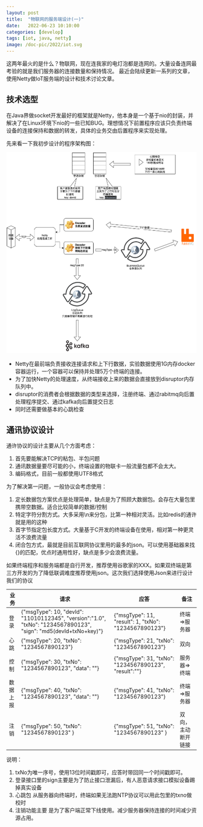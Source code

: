 ```yaml
---
layout: post
title:  "物联网的服务端设计(一)"
date:   2022-06-23 10:10:00
categories: [develop]
tags: [iot, java, netty]
image: /doc-pic/2022/iot.svg
---
```

这两年最火的是什么？物联网，现在连我家的电灯泡都是连网的。大量设备连网最考验的就是我们服务器的连接数量和保持情况。
最近会陆续更新一系列的文章，使用Netty做IoT服务端的设计和技术讨论文章。

## 技术选型

在Java界做socket开发最好的框架就是Netty，他本身是一个基于nio的封装，并解决了在Linux环境下nio的一些已知BUG。理想情况下前置程序应该只负责终端设备的连接保持和数据的转发，具体的业务交由后置程序来实现处理。

先来看一下我初步设计的程序架构图：

![box-server.png](/doc-pic/2022/box-server.png)

* Netty在最前端负责接收连接请求和上下行数据，实验数据使用1G内存docker容器运行，一个容器可以保持并处理5万个终端的连接。
* 为了加快Netty的处理速度，从终端接收上来的数据会直接放到disruptor内存队列中。
* disruptor的消费者会根据数据的类型来选择，注册终端、通过rabitmq向后置处理程序提交、通过kafka向后置提交日志
* 同时还需要做基本的心跳检查

## 通讯协议设计

通许协议的设计主要从几个方面考虑：

1. 首先要能解决TCP的粘包、半包问题
2. 通讯数据量要尽可能的小，终端设置的物联卡一般流量包都不会太大。
3. 编码格式，目前一般都使用UTF8格式

为了解决第一问题，一般协议会考虑使用：
1. 定长数据包方案优点是处理简单，缺点是为了照顾大数据包。会存在大量包里携带空数据。适合比较简单的数据/控制
2. 特定字符分割方式。大多采用\n来分包，比第一种相对灵活。比如redis的通许就是用的这种
3. 首字节指定包长度方式。大量基于C开发的终端设备在使用，相对第一种更灵活不浪费流量
4. 闭合包方式，最就是目前互联网协议里用的最多的json。可以使用基础器来找{}的匹配，优点时通用性好，缺点是多少会浪费流量。

如果终端程序和服务端都是自行开发，推荐使用谷歌家的XXX。如果双终端是第三方开发的为了降低联调难度推荐使用json。这次我们选择使用Json来进行设计我们的协议

| 业务    | 请求  |  应答  |  备注  |
|  ----  | ----  | ---- |  ---- |
| 登录  | {"msgType": 10, "devId": "11010112345", "version":"1.0", "txNo": "1234567890123", "sign": "md5(devId+txNo+key)"} | {"msgType": 11, "result": 1, "txNo": "1234567890123"}  | 终端=>服务器
| 心跳  | {"msgType": 20, "txNo": "1234567890123"} | {"msgType": 21, "txNo": "1234567890123"} | 双向
| 控制 | {"msgType": 30, "txNo": "1234567890123", "data": ""} | {"msgType": 31, "txNo": "1234567890123", "result":""} | 服务器=>终端
| 数据上报 | {"msgType": 40, "txNo": "1234567890123", "data": ""} | {"msgType": 41, "txNo": "1234567890123"} | 终端=>服务器
| 注销 | {"msgType": 50, "txNo": "1234567890123" } | {"msgType": 51, "txNo": "1234567890123" } | 双向，主动断开链接

说明：
1. txNo为唯一序号，使用13位时间戳即可，应答时带回同一个时间戳即可。
2. 登录接口里的sign主要是为了防止接口泄漏后，有人恶意请求接口模拟设备踢掉真实设备
3. 心跳包 从服务器向终端时，终端如果无法跑NTP协议可以用此包里的txno做校时
4. 注销功能主要 是为了客户端正常下线使用。减少服务器保持连接的时间减少资源占用。